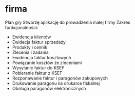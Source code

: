 # firma
Plan gry
Stworzę aplikację do prowadzenia małej firmy
Zakres funkcjonalności:
- Ewidencja klientów
- Ewidecja faktur sprzedaży
- Produkty i cennik
- Zlecenia i zadania
- Ewidencja faktur kosztowych
- Powiązanie kosztów że zleceniami
- Wysyłanie faktur do KSEF
- Pobieranie faktur z KSEF
- Rozponawanie faktur i paragonów zakupowych
- Drukowanie paragonu na drukarce fiskalnej
- Obsługa paragonów elektronicznych
